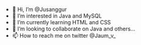 - 👋 Hi, I’m @Jusanggur
- 👀 I’m interested in Java and MySQL
- 🌱 I’m currently learning HTML and CSS
- 💞️ I’m looking to collaborate on Java and others...
- 📫 How to reach me on twitter @Jaum_v_

<!---
Jusanggur/Jusanggur is a ✨ special ✨ repository because its `README.md` (this file) appears on your GitHub profile.
You can click the Preview link to take a look at your changes.
--->
